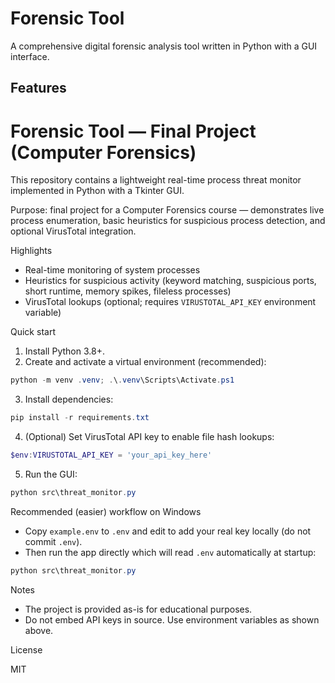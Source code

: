 # Forensic Tool

A comprehensive digital forensic analysis tool written in Python with a GUI interface.

## Features

# Forensic Tool — Final Project (Computer Forensics)

This repository contains a lightweight real-time process threat monitor implemented in Python with a Tkinter GUI.

Purpose: final project for a Computer Forensics course — demonstrates live process enumeration, basic heuristics for suspicious process detection, and optional VirusTotal integration.

Highlights

- Real-time monitoring of system processes
- Heuristics for suspicious activity (keyword matching, suspicious ports, short runtime, memory spikes, fileless processes)
- VirusTotal lookups (optional; requires `VIRUSTOTAL_API_KEY` environment variable)

Quick start

1. Install Python 3.8+.
2. Create and activate a virtual environment (recommended):

```powershell
python -m venv .venv; .\.venv\Scripts\Activate.ps1
```

3. Install dependencies:

```powershell
pip install -r requirements.txt
```

4. (Optional) Set VirusTotal API key to enable file hash lookups:

```powershell
$env:VIRUSTOTAL_API_KEY = 'your_api_key_here'
```

5. Run the GUI:

```powershell
python src\threat_monitor.py
```

Recommended (easier) workflow on Windows

- Copy `example.env` to `.env` and edit to add your real key locally (do not commit `.env`).
- Then run the app directly which will read `.env` automatically at startup:

```powershell
python src\threat_monitor.py
```

Notes

- The project is provided as-is for educational purposes.
- Do not embed API keys in source. Use environment variables as shown above.

License

MIT
